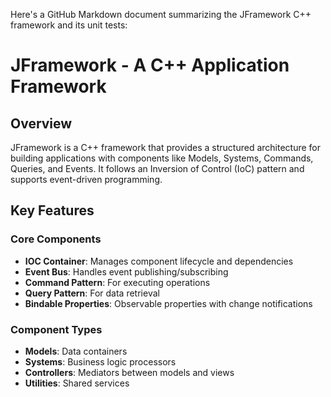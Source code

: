 Here's a GitHub Markdown document summarizing the JFramework C++ framework and its unit tests:

# JFramework - A C++ Application Framework

## Overview
JFramework is a C++ framework that provides a structured architecture for building applications with components like Models, Systems, Commands, Queries, and Events. It follows an Inversion of Control (IoC) pattern and supports event-driven programming.

## Key Features

### Core Components
- **IOC Container**: Manages component lifecycle and dependencies
- **Event Bus**: Handles event publishing/subscribing
- **Command Pattern**: For executing operations
- **Query Pattern**: For data retrieval
- **Bindable Properties**: Observable properties with change notifications

### Component Types
- **Models**: Data containers
- **Systems**: Business logic processors
- **Controllers**: Mediators between models and views
- **Utilities**: Shared services


